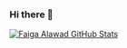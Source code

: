 ### Hi there 👋

<!--
**Faiga91/Faiga91** is a ✨ _special_ ✨ repository because its `README.md` (this file) appears on your GitHub profile.

Here are some ideas to get you started:

- 🔭 I’m currently working on End-to-end video analytics using deep learning methods.
- 🌱 I’m currently learning unsupervised feature extraction methods.
- 👯 I’m looking to collaborate on all of the above.
- 💬 Ask me about machine learning, computer vision and IoT.
- 📫 How to reach me: faiga@simula.no
-->

[![Faiga Alawad GitHub Stats](https://github-readme-stats.vercel.app/api?username=Faiga91&show_icons=true&count_private=true)](https://github.com/Faiga91)

